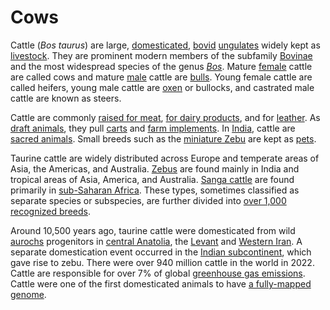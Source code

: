 # Cows

Cattle (_Bos taurus_) are large, [domesticated](https://en.wikipedia.org/wiki/Domestication), [bovid](https://en.wikipedia.org/wiki/Bovidae) [ungulates](https://en.wikipedia.org/wiki/Ungulates) widely kept as [livestock](https://en.wikipedia.org/wiki/Livestock). They are prominent modern members of the subfamily [Bovinae](https://en.wikipedia.org/wiki/Bovinae) and the most widespread species of the genus [_Bos_](https://en.wikipedia.org/wiki/Bos). Mature [female](https://en.wikipedia.org/wiki/Female) cattle are called cows and mature [male](https://en.wikipedia.org/wiki/Male) cattle are [bulls](https://en.wikipedia.org/wiki/Bull). Young female cattle are called heifers, young male cattle are [oxen](https://en.wikipedia.org/wiki/Oxen) or bullocks, and castrated male cattle are known as steers.

Cattle are commonly [raised for meat](https://en.wikipedia.org/wiki/Beef\_cattle), [for dairy products](https://en.wikipedia.org/wiki/Dairy\_cattle), and for [leather](https://en.wikipedia.org/wiki/Leather). As [draft animals](https://en.wikipedia.org/wiki/Draft\_animal), they pull [carts](https://en.wikipedia.org/wiki/Cart) and [farm implements](https://en.wikipedia.org/wiki/List\_of\_agricultural\_machinery). In [India](https://en.wikipedia.org/wiki/India), cattle are [sacred animals](https://en.wikipedia.org/wiki/Animal\_worship). Small breeds such as the [miniature Zebu](https://en.wikipedia.org/wiki/Miniature\_Zebu) are kept as [pets](https://en.wikipedia.org/wiki/Pet).

Taurine cattle are widely distributed across Europe and temperate areas of Asia, the Americas, and Australia. [Zebus](https://en.wikipedia.org/wiki/Zebu) are found mainly in India and tropical areas of Asia, America, and Australia. [Sanga cattle](https://en.wikipedia.org/wiki/Sanga\_cattle) are found primarily in [sub-Saharan Africa](https://en.wikipedia.org/wiki/Sub-Saharan\_Africa). These types, sometimes classified as separate species or subspecies, are further divided into [over 1,000 recognized breeds](https://en.wikipedia.org/wiki/List\_of\_cattle\_breeds).

Around 10,500 years ago, taurine cattle were domesticated from wild [aurochs](https://en.wikipedia.org/wiki/Aurochs) progenitors in [central Anatolia](https://en.wikipedia.org/wiki/Central\_Anatolia\_Region), the [Levant](https://en.wikipedia.org/wiki/Levant) and [Western Iran](https://en.wikipedia.org/wiki/Western\_Iran). A separate domestication event occurred in the [Indian subcontinent](https://en.wikipedia.org/wiki/Indian\_subcontinent), which gave rise to zebu. There were over 940 million cattle in the world in 2022. Cattle are responsible for over 7% of global [greenhouse gas emissions](https://en.wikipedia.org/wiki/Greenhouse\_gas\_emissions). Cattle were one of the first domesticated animals to have [a fully-mapped genome](https://en.wikipedia.org/wiki/Bovine\_genome).
